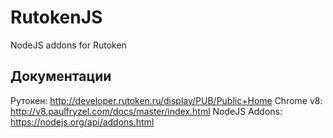 # RutokenJS
NodeJS addons for Rutoken

 ## Документации
 Рутокен: http://developer.rutoken.ru/display/PUB/Public+Home
 Chrome v8: http://v8.paulfryzel.com/docs/master/index.html
 NodeJS Addons: https://nodejs.org/api/addons.html
